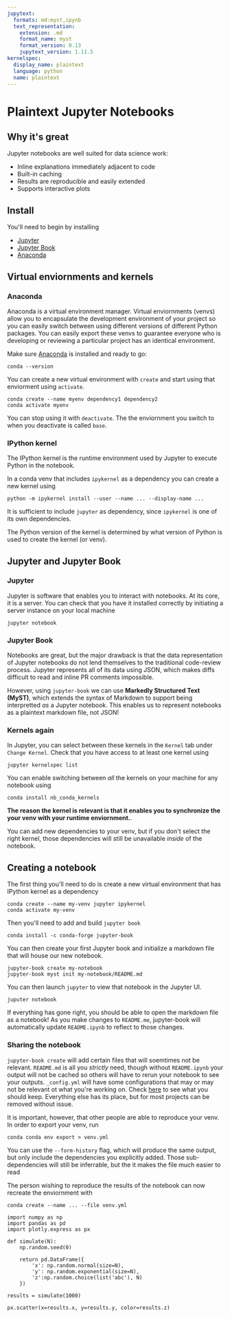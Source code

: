 ```yaml
---
jupytext:
  formats: md:myst,ipynb
  text_representation:
    extension: .md
    format_name: myst
    format_version: 0.13
    jupytext_version: 1.11.5
kernelspec:
  display_name: plaintext
  language: python
  name: plaintext
---
```


# Plaintext Jupyter Notebooks


## Why it's great
Jupyter notebooks are well suited for data science work:
- Inline explanations immediately adjacent to code
- Built-in caching
- Results are reproducible and easily extended
- Supports interactive plots



## Install
You'll need to begin by installing
- [Jupyter](https://jupyter.org/install)
- [Jupyter Book](https://jupyterbook.org/start/overview.html)
- [Anaconda](https://docs.anaconda.com/anaconda/install/)




## Virtual enviornments and kernels

### Anaconda
Anaconda is a virtual environment manager. Virtual enviornments (venvs) allow you to encapsulate the development environment of your project so you can easily switch between using different versions of different Python packages. You can easily export these venvs to guarantee everyone who is developing or reviewing a particular project has an identical environment.

Make sure [Anaconda](https://docs.anaconda.com/anaconda/install/) is installed and ready to go:

```shell
conda --version
```

You can create a new virtual environment with `create` and start using that enviorment using `activate`. 

```shell
conda create --name myenv dependency1 dependency2
conda activate myenv
```

You can stop using it with `deactivate`. The the enviornment you switch to when you deactivate is called `base`.

### IPython kernel
The IPython kernel is the runtime environment used by Jupyter to execute Python in the notebook. 

In a conda venv that includes `ipykernel` as a dependency you can create a new kernel using

```shell
python -m ipykernel install --user --name ... --display-name ...
```

It is sufficient to include `jupyter` as dependency, since `ipykernel` is one of its own dependencies.

The Python version of the kernel is determined by what version of Python is used to create the kernel (or venv).


## Jupyter and Jupyter Book

### Jupyter
Jupyter is software that enables you to interact with notebooks. At its core, it is a server. You can check that you have it installed correctly by initiating a server instance on your local machine

```shell
jupyter notebook
```

### Jupyter Book
Notebooks are great, but the major drawback is that the data representation of Jupyter notebooks do not lend themselves to the traditional code-review process. Jupyter represents all of its data using JSON, which makes diffs difficult to read and inline PR comments impossible.

However, using `jupyter-book` we can use **Markedly Structured Text (MyST)**,  which extends the syntax of Markdown to support being interpretted _as_ a Jupyter notebook. This enables us to represent notebooks as a plaintext markdown file, not JSON!


### Kernels again
In Jupyter, you can select between these kernels in the `Kernel` tab under `Change Kernel`. Check that you have access to at least one kernel using

```shell
jupyter kernelspec list
```

You can enable switching between _all_ the kernels on your machine for any notebook using

```shell
conda install nb_conda_kernels
```

**The reason the kernel is relevant is that it enables you to synchronize the your venv with your runtime enviornment.**.

You can add new dependencies to your venv, but if you don't select the right kernel, those dependencies will still be unavailable _inside_ of the notebook.


## Creating a notebook
The first thing you'll need to do is create a new virtual environment that has IPython kernel as a dependency

```shell
conda create --name my-venv jupyter ipykernel
conda activate my-venv
```

Then you'll need to add and build `jupyter book`

```shell
conda install -c conda-forge jupyter-book

```

You can then create your first Jupyter book and initialize a markdown file that will house our new notebook.
```shell
jupyter-book create my-notebook
jupyter-book myst init my-notebook/README.md
```

You can then launch `jupyter` to view that notebook in the Jupyter UI.

```shell
juputer notebook
```

If everything has gone right, you should be able to open the markdown file as a notebook! As you make changes to `README.me`, jupyter-book will automatically update `README.ipynb` to reflect to those changes.

### Sharing the notebook
`jupyter-book create` will add certain files that will soemtimes not be relevant. `README.md` is all you _strictly_ need, though without `README.ipynb` your output will not be cached so others will have to rerun your notebook to see your outputs. `_config.yml` will have some configurations that may or may not be relevant ot what you're working on. Check [here](https://jupyterbook.org/customize/config.html) to see what you should keep. Everything else has its place, but for most projects can be removed without issue.

It is important, however, that other people are able to reproduce your venv. In order to export your venv, run

```shell
conda conda env export > venv.yml
```

You can use the `--form-history` flag, which will produce the same output, but only include the dependencies you explicitly added. Those sub-dependencies will still be inferrable, but the it makes the file much easier to read

The person wishing to reproduce the results of the notebook can now recreate the enviornment with

```shell
conda create --name ... --file venv.yml
```

```{code-cell} ipython3
import numpy as np
import pandas as pd
import plotly.express as px
```

```{code-cell} ipython3
def simulate(N):
    np.random.seed(0)

    return pd.DataFrame({
        'x': np.random.normal(size=N),
        'y': np.random.exponential(size=N),
        'z':np.random.choice(list('abc'), N)
    })
```

```{code-cell} ipython3
results = simulate(1000)

px.scatter(x=results.x, y=results.y, color=results.z)
```
